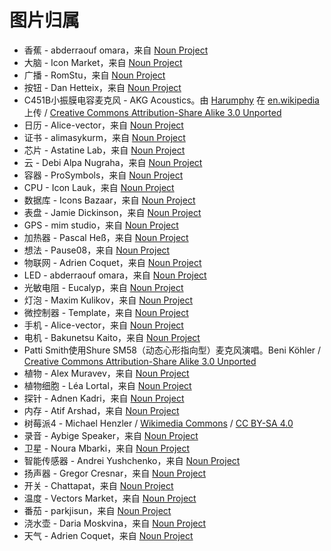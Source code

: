 <!--
CO_OP_TRANSLATOR_METADATA:
{
  "original_hash": "4506d33bbda7acc0ab20980172687090",
  "translation_date": "2025-08-24T20:52:03+00:00",
  "source_file": "attributions.md",
  "language_code": "zh"
}
-->
# 图片归属

* 香蕉 - abderraouf omara，来自 [Noun Project](https://thenounproject.com)
* 大脑 - Icon Market，来自 [Noun Project](https://thenounproject.com)
* 广播 - RomStu，来自 [Noun Project](https://thenounproject.com)
* 按钮 - Dan Hetteix，来自 [Noun Project](https://thenounproject.com)
* C451B小振膜电容麦克风 - AKG Acoustics。由 [Harumphy](https://en.wikipedia.org/wiki/User:Harumphy) 在 [en.wikipedia](https://en.wikipedia.org/) 上传 / [Creative Commons Attribution-Share Alike 3.0 Unported](https://creativecommons.org/licenses/by-sa/3.0/deed.en)
* 日历 - Alice-vector，来自 [Noun Project](https://thenounproject.com)
* 证书 - alimasykurm，来自 [Noun Project](https://thenounproject.com)
* 芯片 - Astatine Lab，来自 [Noun Project](https://thenounproject.com)
* 云 - Debi Alpa Nugraha，来自 [Noun Project](https://thenounproject.com)
* 容器 - ProSymbols，来自 [Noun Project](https://thenounproject.com)
* CPU - Icon Lauk，来自 [Noun Project](https://thenounproject.com)
* 数据库 - Icons Bazaar，来自 [Noun Project](https://thenounproject.com)
* 表盘 - Jamie Dickinson，来自 [Noun Project](https://thenounproject.com)
* GPS - mim studio，来自 [Noun Project](https://thenounproject.com)
* 加热器 - Pascal Heß，来自 [Noun Project](https://thenounproject.com)
* 想法 - Pause08，来自 [Noun Project](https://thenounproject.com)
* 物联网 - Adrien Coquet，来自 [Noun Project](https://thenounproject.com)
* LED - abderraouf omara，来自 [Noun Project](https://thenounproject.com)
* 光敏电阻 - Eucalyp，来自 [Noun Project](https://thenounproject.com)
* 灯泡 - Maxim Kulikov，来自 [Noun Project](https://thenounproject.com)
* 微控制器 - Template，来自 [Noun Project](https://thenounproject.com)
* 手机 - Alice-vector，来自 [Noun Project](https://thenounproject.com)
* 电机 - Bakunetsu Kaito，来自 [Noun Project](https://thenounproject.com)
* Patti Smith使用Shure SM58（动态心形指向型）麦克风演唱。Beni Köhler / [Creative Commons Attribution-Share Alike 3.0 Unported](https://creativecommons.org/licenses/by-sa/3.0/deed.en)
* 植物 - Alex Muravev，来自 [Noun Project](https://thenounproject.com)
* 植物细胞 - Léa Lortal，来自 [Noun Project](https://thenounproject.com)
* 探针 - Adnen Kadri，来自 [Noun Project](https://thenounproject.com)
* 内存 - Atif Arshad，来自 [Noun Project](https://thenounproject.com)
* 树莓派4 - Michael Henzler / [Wikimedia Commons](https://commons.wikimedia.org/wiki/Main_Page) / [CC BY-SA 4.0](https://creativecommons.org/licenses/by-sa/4.0/)
* 录音 - Aybige Speaker，来自 [Noun Project](https://thenounproject.com)
* 卫星 - Noura Mbarki，来自 [Noun Project](https://thenounproject.com)
* 智能传感器 - Andrei Yushchenko，来自 [Noun Project](https://thenounproject.com)
* 扬声器 - Gregor Cresnar，来自 [Noun Project](https://thenounproject.com)
* 开关 - Chattapat，来自 [Noun Project](https://thenounproject.com)
* 温度 - Vectors Market，来自 [Noun Project](https://thenounproject.com)
* 番茄 - parkjisun，来自 [Noun Project](https://thenounproject.com)
* 浇水壶 - Daria Moskvina，来自 [Noun Project](https://thenounproject.com)
* 天气 - Adrien Coquet，来自 [Noun Project](https://thenounproject.com)
